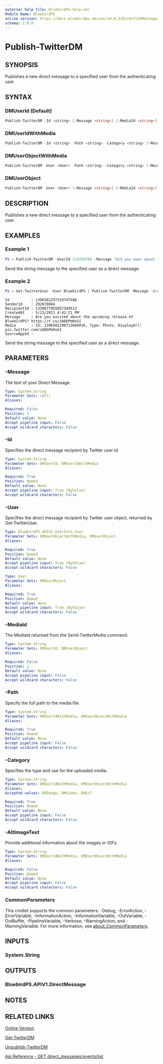 ```yaml
---
external help file: BluebirdPS-help.xml
Module Name: BluebirdPS
online version: https://docs.bluebirdps.dev/en/v0.8.3/Direct%20Message/Publish-TwitterDM
schema: 2.0.0
---
```


# Publish-TwitterDM

## SYNOPSIS

Publishes a new direct message to a specified user from the authenticating user.

## SYNTAX

### DMUserId (Default)

```powershell
Publish-TwitterDM -Id <string> [-Message <string>] [-MediaId <string>] [<CommonParameters>]
```

### DMUserIdWithMedia

```powershell
Publish-TwitterDM -Id <string> -Path <string> -Category <string> [-Message <string>] [-AltImageText <string>] [<CommonParameters>]
```

### DMUserObjectWithMedia

```powershell
Publish-TwitterDM -User <User> -Path <string> -Category <string> [-Message <string>] [-AltImageText <string>] [<CommonParameters>]
```

### DMUserObject

```powershell
Publish-TwitterDM -User <User> [-Message <string>] [-MediaId <string>] [<CommonParameters>]
```

## DESCRIPTION

Publishes a new direct message to a specified user from the authenticating user.

## EXAMPLES

### Example 1

```powershell
PS > Publish-TwitterDM -UserId 123456789 -Message "Did you hear about the release of #PowerShell 7.1?"
```

Send the string message to the specified user as a direct message.

### Example 2

```powershell
PS > Get-TwitterUser -User BluebirdPS | Publish-TwitterDM -Message 'Are you excited about the upcoming release of BluebirdPS?' -Path $PathToFile -Category DMImage -AltImageText 'Good to have alt-img-text for screen readers'
```

```text
Id          : 1396582297319747588
SenderId    : 292670084
RecipientId : 1330877955057344513
CreatedAt   : 5/23/2021 4:42:21 PM
Message     : Are you excited about the upcoming release of BluebirdPS? https://t.co/zA8bPmHskI
Media       : Id: 1396582290713686016, Type: Photo, DisplayUrl: pic.twitter.com/zA8bPmHskI
SourceAppId :
```

Send the string message to the specified user as a direct message.

## PARAMETERS

### -Message

The text of your Direct Message.

```yaml
Type: System.String
Parameter Sets: (All)
Aliases:

Required: False
Position: 1
Default value: None
Accept pipeline input: False
Accept wildcard characters: False
```

### -Id

Specifies the direct message recipient by Twitter user id.

```yaml
Type: System.String
Parameter Sets: DMUserId, DMUserIdWithMedia
Aliases:

Required: True
Position: Named
Default value: None
Accept pipeline input: True (ByValue)
Accept wildcard characters: False
```

### -User

Specifies the direct message recipient by Twitter user object, returned by Get-TwitterUser.

```yaml
Type: BluebirdPS.APIV2.UserInfo.User
Parameter Sets: DMUserObjectWithMedia, DMUserObject
Aliases:

Required: True
Position: Named
Default value: None
Accept pipeline input: True (ByValue)
Accept wildcard characters: False
```

```yaml
Type: User
Parameter Sets: DMUserObject
Aliases:

Required: True
Position: Named
Default value: None
Accept pipeline input: True (ByValue)
Accept wildcard characters: False
```

### -MediaId

The MediaId returned from the Send-TwitterMedia command.

```yaml
Type: System.String
Parameter Sets: DMUserId, DMUserObject
Aliases:

Required: False
Position: 2
Default value: None
Accept pipeline input: False
Accept wildcard characters: False
```

### -Path

Specify the full path to the media file.

```yaml
Type: System.String
Parameter Sets: DMUserIdWithMedia, DMUserObjectWithMedia
Aliases:

Required: True
Position: Named
Default value: None
Accept pipeline input: False
Accept wildcard characters: False
```

### -Category

Specifies the type and use for the uploaded media.

```yaml
Type: System.String
Parameter Sets: DMUserIdWithMedia, DMUserObjectWithMedia
Aliases:
Accepted values: DMImage, DMVideo, DMGif

Required: True
Position: Named
Default value: None
Accept pipeline input: False
Accept wildcard characters: False
```

### -AltImageText

Provide additional information about the images or GIFs.

```yaml
Type: System.String
Parameter Sets: DMUserIdWithMedia, DMUserObjectWithMedia
Aliases:

Required: False
Position: Named
Default value: None
Accept pipeline input: False
Accept wildcard characters: False
```

### CommonParameters

This cmdlet supports the common parameters: -Debug, -ErrorAction, -ErrorVariable, -InformationAction, -InformationVariable, -OutVariable, -OutBuffer, -PipelineVariable, -Verbose, -WarningAction, and -WarningVariable. For more information, see [about_CommonParameters](http://go.microsoft.com/fwlink/?LinkID=113216).

## INPUTS

### System.String

## OUTPUTS

### BluebirdPS.APIV1.DirectMessage

## NOTES

## RELATED LINKS

[Online Version](https://docs.bluebirdps.dev/en/v0.8.3/Direct%20Message/Publish-TwitterDM)

[Get-TwitterDM](https://docs.bluebirdps.dev/en/v0.8.3/Direct%20Message/Get-TwitterDM)

[Unpublish-TwitterDM](https://docs.bluebirdps.dev/en/v0.8.3/Direct%20Message/Unpublish-TwitterDM)

[Api Reference - GET direct_messages/events/list](https://developer.twitter.com/en/docs/twitter-api/v1/direct-messages/sending-and-receiving/api-reference/new-event)
